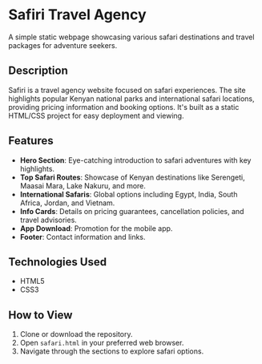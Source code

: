 # Safiri Travel Agency

A simple static webpage showcasing various safari destinations and travel packages for adventure seekers.

## Description

Safiri is a travel agency website focused on safari experiences. The site highlights popular Kenyan national parks and international safari locations, providing pricing information and booking options. It's built as a static HTML/CSS project for easy deployment and viewing.

## Features

- **Hero Section**: Eye-catching introduction to safari adventures with key highlights.
- **Top Safari Routes**: Showcase of Kenyan destinations like Serengeti, Maasai Mara, Lake Nakuru, and more.
- **International Safaris**: Global options including Egypt, India, South Africa, Jordan, and Vietnam.
- **Info Cards**: Details on pricing guarantees, cancellation policies, and travel advisories.
- **App Download**: Promotion for the mobile app.
- **Footer**: Contact information and links.

## Technologies Used

- HTML5
- CSS3

## How to View

1. Clone or download the repository.
2. Open `safari.html` in your preferred web browser.
3. Navigate through the sections to explore safari options.


